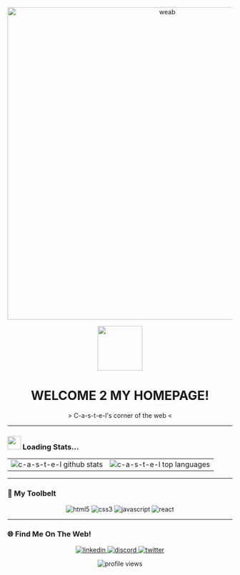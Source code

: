 <!-- 
  Hey! Welcome to my source code.
  This README is inspired by the Geocities / Y2K web aesthetic.
  Feel free to use it for your own page! :)
-->

<p align="center">
  
  <img src="https://media3.giphy.com/media/v1.Y2lkPTc5MGI3NjExbHd5eDFhbGFkM2p0bGtubnR1ZWlueXZtZXMzMmh4ejNsdW93NnpuZCZlcD12MV9pbnRlcm5hbF9naWZfYnlfaWQmY3Q9Zw/ckr4W2ppxPBeIF8dx4/giphy.gif" width="700" alt="weab">
</p>

<div id="header" align="center">
  <img src="https://media0.giphy.com/media/v1.Y2lkPTc5MGI3NjExMWdqY252YWFubG4yam9xcjRwZnBxMDlsMHhxbTZpZTZmdG0wc3YweSZlcD12MV9pbnRlcm5hbF9naWZfYnlfaWQmY3Q9Zw/ALV9PKDjbZvAVlMnT0/giphy.gif" width="100"/>
  <h1>
    WELCOME 2 MY HOMEPAGE!
  </h1>
  <p>
    > C-a-s-t-e-l's corner of the web <
  </p>
</div>

---

### <img src="https://media.giphy.com/media/WUlplcMpOCEmTGBtBW/giphy.gif" width="30"> Loading Stats...


<table align="center">
  <tr>
    <td valign="top">
      <img src="https://github-readme-stats.vercel.app/api?username=C-a-s-t-e-l&show_icons=true&locale=en&theme=synthwave&line_height=27" alt="c-a-s-t-e-l github stats" />
    </td>
    <td valign="top">
      <img src="https://github-readme-stats.vercel.app/api/top-langs?username=C-a-s-t-e-l&show_icons=true&locale=en&layout=compact&theme=synthwave" alt="c-a-s-t-e-l top languages" />
    </td>
  </tr>
</table>

---

### 💾 My Toolbelt


<p align="center">
  <img src="https://img.shields.io/badge/HTML5-E34F26?style=plastic&logo=html5&logoColor=white" alt="html5" />
  <img src="https://img.shields.io/badge/CSS3-1572B6?style=plastic&logo=css3&logoColor=white" alt="css3" />
  <img src="https://img.shields.io/badge/JavaScript-F7DF1E?style=plastic&logo=javascript&logoColor=black" alt="javascript" />
  <img src="https://img.shields.io/badge/React-61DAFB?style=plastic&logo=react&logoColor=black" alt="react" />
</p>

---

### 🌐 Find Me On The Web!


<p align="center">
  <a href="#">
    <img src="https://img.shields.io/badge/LinkedIn-0078D4?style=plastic&logo=linkedin&logoColor=white" alt="linkedin" />
  </a>
  <a href="#">
    <img src="https://img.shields.io/badge/Discord-5865F2?style=plastic&logo=discord&logoColor=white" alt="discord" />
  </a>
  <a href="#">
    <img src="https://img.shields.io/badge/Twitter-1DA1F2?style=plastic&logo=twitter&logoColor=white" alt="twitter" />
  </a>
</p>


<p align="center">
  <img src="https://komarev.com/ghpvc/?username=C-a-s-t-e-l&label=visitors&color=blue&style=plastic" alt="profile views" />
</p>
